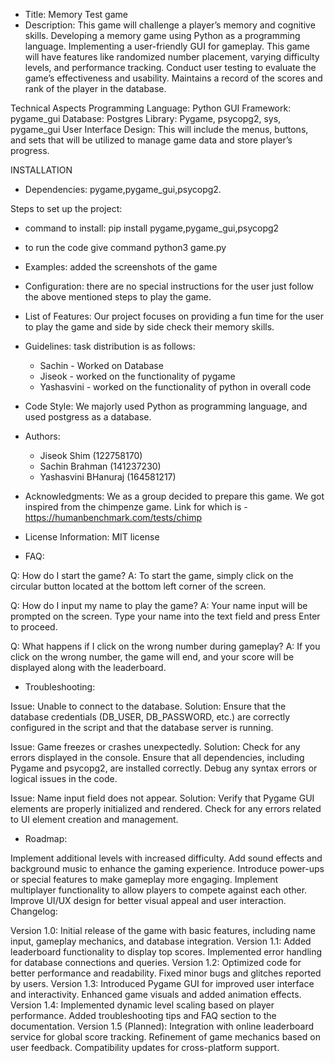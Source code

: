 - Title: Memory Test game
- Description: 
This game will challenge a player’s memory and cognitive skills.
Developing a memory game using Python as a programming language.
Implementing a user-friendly GUI for gameplay.
This game will have features like randomized number placement, varying difficulty levels, and performance tracking.
Conduct user testing to evaluate the game’s effectiveness and usability.
Maintains a record of the scores and rank of the player in the database.


Technical Aspects
Programming Language: Python
GUI Framework: pygame_gui
Database: Postgres
Library: Pygame, psycopg2, sys, pygame_gui
User Interface Design: This will include the menus, buttons, and sets that will be utilized to manage game data and store player’s progress.


INSTALLATION
- Dependencies: pygame,pygame_gui,psycopg2.

Steps to set up the project:
- command to install: pip install pygame,pygame_gui,psycopg2
- to run the code give command python3 game.py

- Examples: added the screenshots of the game
- Configuration: there are no special instructions for the user just follow the above mentioned steps to play the game.

- List of Features: Our project focuses on providing a fun time for the user to play the game and side by side check their memory skills.

- Guidelines: task distribution is as follows:
   * Sachin - Worked on Database
   * Jiseok - worked on the functionality of pygame
   * Yashasvini - worked on the functionality of python in overall code
- Code Style: We majorly used Python as programming language, and used postgress as a database.

- Authors: 
   - Jiseok Shim (122758170) 
   - Sachin Brahman (141237230)
   - Yashasvini BHanuraj (164581217)

- Acknowledgments: We as a group decided to prepare this game. We got inspired from the chimpenze game. Link for which is -      https://humanbenchmark.com/tests/chimp

- License Information: MIT license

- FAQ:

Q: How do I start the game?
A: To start the game, simply click on the circular button located at the bottom left corner of the screen.

Q: How do I input my name to play the game?
A: Your name input will be prompted on the screen. Type your name into the text field and press Enter to proceed.

Q: What happens if I click on the wrong number during gameplay?
A: If you click on the wrong number, the game will end, and your score will be displayed along with the leaderboard.

- Troubleshooting:

Issue: Unable to connect to the database.
Solution: Ensure that the database credentials (DB_USER, DB_PASSWORD, etc.) are correctly configured in the script and that the database server is running.

Issue: Game freezes or crashes unexpectedly.
Solution: Check for any errors displayed in the console. Ensure that all dependencies, including Pygame and psycopg2, are installed correctly. Debug any syntax errors or logical issues in the code.

Issue: Name input field does not appear.
Solution: Verify that Pygame GUI elements are properly initialized and rendered. Check for any errors related to UI element creation and management.

- Roadmap:

Implement additional levels with increased difficulty.
Add sound effects and background music to enhance the gaming experience.
Introduce power-ups or special features to make gameplay more engaging.
Implement multiplayer functionality to allow players to compete against each other.
Improve UI/UX design for better visual appeal and user interaction.
Changelog:

Version 1.0:
Initial release of the game with basic features, including name input, gameplay mechanics, and database integration.
Version 1.1:
Added leaderboard functionality to display top scores.
Implemented error handling for database connections and queries.
Version 1.2:
Optimized code for better performance and readability.
Fixed minor bugs and glitches reported by users.
Version 1.3:
Introduced Pygame GUI for improved user interface and interactivity.
Enhanced game visuals and added animation effects.
Version 1.4:
Implemented dynamic level scaling based on player performance.
Added troubleshooting tips and FAQ section to the documentation.
Version 1.5 (Planned):
Integration with online leaderboard service for global score tracking.
Refinement of game mechanics based on user feedback.
Compatibility updates for cross-platform support.

